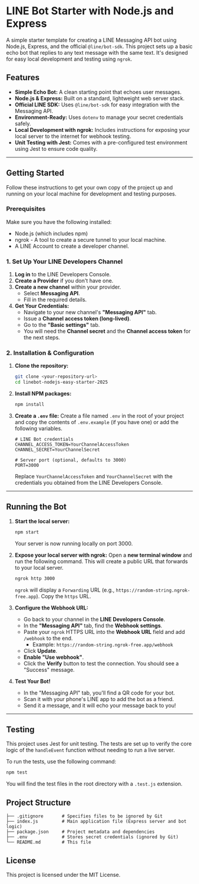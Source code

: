 # LINE Bot Starter with Node.js and Express

A simple starter template for creating a LINE Messaging API bot using Node.js, Express, and the official `@line/bot-sdk`. This project sets up a basic echo bot that replies to any text message with the same text. It's designed for easy local development and testing using `ngrok`.

## Features

- **Simple Echo Bot:** A clean starting point that echoes user messages.
- **Node.js & Express:** Built on a standard, lightweight web server stack.
- **Official LINE SDK:** Uses `@line/bot-sdk` for easy integration with the Messaging API.
- **Environment-Ready:** Uses `dotenv` to manage your secret credentials safely.
- **Local Development with ngrok:** Includes instructions for exposing your local server to the internet for webhook testing.
- **Unit Testing with Jest:** Comes with a pre-configured test environment using Jest to ensure code quality.


---

## Getting Started

Follow these instructions to get your own copy of the project up and running on your local machine for development and testing purposes.

### Prerequisites

Make sure you have the following installed:

- Node.js (which includes npm)
- ngrok - A tool to create a secure tunnel to your local machine.
- A LINE Account to create a developer channel.

### 1. Set Up Your LINE Developers Channel

1.  **Log in** to the LINE Developers Console.
2.  **Create a Provider** if you don't have one.
3.  **Create a new channel** within your provider.
    -   Select **Messaging API**.
    -   Fill in the required details.
4.  **Get Your Credentials:**
    -   Navigate to your new channel's **"Messaging API"** tab.
    -   Issue a **Channel access token (long-lived)**.
    -   Go to the **"Basic settings"** tab.
    -   You will need the **Channel secret** and the **Channel access token** for the next steps.

### 2. Installation & Configuration

1.  **Clone the repository:**
    ```bash
    git clone <your-repository-url>
    cd linebot-nodejs-easy-starter-2025
    ```

2.  **Install NPM packages:**
    ```bash
    npm install
    ```

3.  **Create a `.env` file:**
    Create a file named `.env` in the root of your project and copy the contents of `.env.example` (if you have one) or add the following variables.

    ```env
    # LINE Bot credentials
    CHANNEL_ACCESS_TOKEN=YourChannelAccessToken
    CHANNEL_SECRET=YourChannelSecret

    # Server port (optional, defaults to 3000)
    PORT=3000
    ```
    Replace `YourChannelAccessToken` and `YourChannelSecret` with the credentials you obtained from the LINE Developers Console.

---

## Running the Bot

1.  **Start the local server:**
    ```bash
    npm start
    ```
    Your server is now running locally on port 3000.

2.  **Expose your local server with ngrok:**
    Open a **new terminal window** and run the following command. This will create a public URL that forwards to your local server.
    ```bash
    ngrok http 3000
    ```
    `ngrok` will display a `Forwarding` URL (e.g., `https://random-string.ngrok-free.app`). Copy the `https` URL.

3.  **Configure the Webhook URL:**
    -   Go back to your channel in the **LINE Developers Console**.
    -   In the **"Messaging API"** tab, find the **Webhook settings**.
    -   Paste your `ngrok` HTTPS URL into the **Webhook URL** field and add `/webhook` to the end.
        -   Example: `https://random-string.ngrok-free.app/webhook`
    -   Click **Update**.
    -   **Enable "Use webhook"**.
    -   Click the **Verify** button to test the connection. You should see a "Success" message.

4.  **Test Your Bot!**
    -   In the "Messaging API" tab, you'll find a QR code for your bot.
    -   Scan it with your phone's LINE app to add the bot as a friend.
    -   Send it a message, and it will echo your message back to you!

---

## Testing

This project uses Jest for unit testing. The tests are set up to verify the core logic of the `handleEvent` function without needing to run a live server.

To run the tests, use the following command:

```bash
npm test
```

You will find the test files in the root directory with a `.test.js` extension.


## Project Structure

```
├── .gitignore       # Specifies files to be ignored by Git
├── index.js         # Main application file (Express server and bot logic)
├── package.json     # Project metadata and dependencies
├── .env             # Stores secret credentials (ignored by Git)
└── README.md        # This file
```

## License

This project is licensed under the MIT License.

